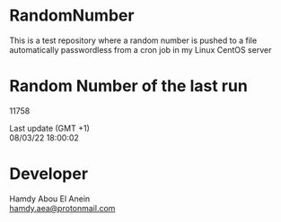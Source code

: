 # RandomNumber    
This is a test repository where a random number is pushed to a file automatically passwordless from a cron job in my Linux CentOS server    
# Random Number of the last run   
11758
      
Last update (GMT +1)    
08/03/22 18:00:02
# Developer    
Hamdy Abou El Anein   
hamdy.aea@protonmail.com
